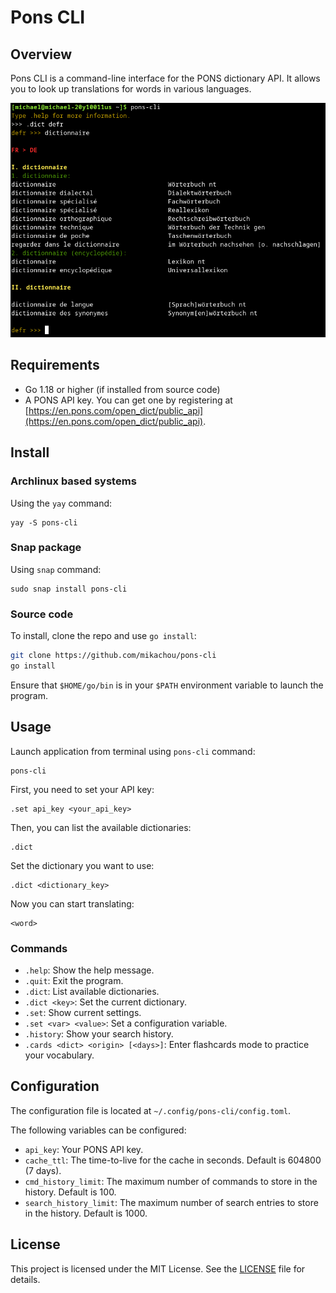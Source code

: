 # Pons CLI

## Overview

Pons CLI is a command-line interface for the PONS dictionary API. It allows you to look up translations for words in various languages.

![pons-cli](https://github.com/mikachou/pons-cli/blob/main/pons-cli.png?raw=true)

## Requirements

- Go 1.18 or higher (if installed from source code)
- A PONS API key. You can get one by registering at [https://en.pons.com/open_dict/public_api](https://en.pons.com/open_dict/public_api).

## Install

### Archlinux based systems

Using the `yay` command:

```
yay -S pons-cli
```

### Snap package

Using `snap` command:

```
sudo snap install pons-cli
```

### Source code

To install, clone the repo and use `go install`:

```bash
git clone https://github.com/mikachou/pons-cli
go install
```

Ensure that `$HOME/go/bin` is in your `$PATH` environment variable to launch the program.

## Usage

Launch application from terminal using `pons-cli` command:

```
pons-cli
```

First, you need to set your API key:

```
.set api_key <your_api_key>
```

Then, you can list the available dictionaries:

```
.dict
```

Set the dictionary you want to use:

```
.dict <dictionary_key>
```

Now you can start translating:

```
<word>
```

### Commands

- `.help`: Show the help message.
- `.quit`: Exit the program.
- `.dict`: List available dictionaries.
- `.dict <key>`: Set the current dictionary.
- `.set`: Show current settings.
- `.set <var> <value>`: Set a configuration variable.
- `.history`: Show your search history.
- `.cards <dict> <origin> [<days>]`: Enter flashcards mode to practice your vocabulary.

## Configuration

The configuration file is located at `~/.config/pons-cli/config.toml`.

The following variables can be configured:

- `api_key`: Your PONS API key.
- `cache_ttl`: The time-to-live for the cache in seconds. Default is 604800 (7 days).
- `cmd_history_limit`: The maximum number of commands to store in the history. Default is 100.
- `search_history_limit`: The maximum number of search entries to store in the history. Default is 1000.

## License

This project is licensed under the MIT License. See the [LICENSE](LICENCE) file for details.
